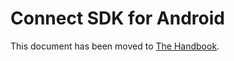 # Connect SDK for Android

This document has been moved to [The Handbook](https://jitsi.github.io/handbook/docs/dev-guide/dev-guide-android-sdk).

